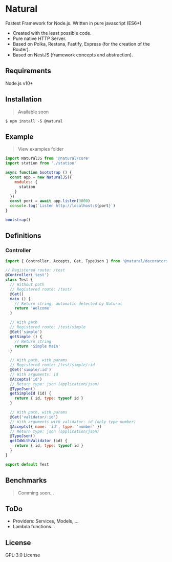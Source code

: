 # Natural

Fastest Framework for Node.js. Written in pure javascript (ES6+)

  - Created with the least possible code.
  - Pure native HTTP Server.
  - Based on Polka, Restana, Fastify, Express (for the creation of the Router).
  - Based on NestJS (framework concepts and abstraction).

## Requirements
Node.js v10+

## Installation

> Available soon
```
$ npm install -S @natural
```

## Example
> View examples folder

```js
import NaturalJS from '@natural/core'
import station from './station'

async function bootstrap () {
  const app = new NaturalJS({
    modules: {
      station
    }
  })
  const port = await app.listen(3000)
  console.log(`Listen http://localhost:${port}`)
}

bootstrap()
```

## Definitions

### Controller

```js
import { Controller, Accepts, Get, TypeJson } from '@natural/decorators'

// Registered route: /test
@Controller('test')
class Test {
  // Without path
  // Registered route: /test/
  @Get()
  main () {
    // Return string, automatic detected by Natural
    return 'Welcome'
  }

  // With path
  // Registered route: /test/simple
  @Get('simple')
  getSimple () {
    // Return string
    return 'Simple Main'
  }

  // With path, with params
  // Registered route: /test/simple/:id
  @Get('simple/:id')
  // With arguments: id
  @Accepts('id')
  // Return type: json (application/json)
  @TypeJson()
  getSimpleId (id) {
    return { id, type: typeof id }
  }

  // With path, with params
  @Get('validator/:id')
  // With arguments with validator: id (only type number)
  @Accepts({ name: 'id', type: 'number' })
  // Return type: json (application/json)
  @TypeJson()
  getIdWithValidator (id) {
    return { id, type: typeof id }
  }
}

export default Test
```


## Benchmarks
> Comming soon...

## ToDo

 - Providers: Services, Models, ...
 - Lambda functions...

License
----

GPL-3.0 License